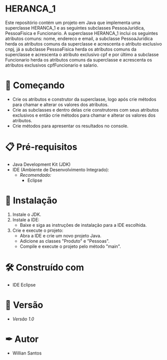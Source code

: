 # HERANCA_1

Este repositório contém um projeto em Java que implementa uma superclasse HERANCA_1 e as seguintes subclasses PessoaJuridica, PessoaFisica e Funcionario. A superclasse HERANCA_1 inclui os seguintes atributos comuns: nome, endereco e email, a subclasse PessoaJuridica herda os atributos comuns da superclasse e acrescenta o atributo exclusivo cnpj, já a subclasse PessoaFisica herda os atributos comuns da superclasse e acrescenta o atributo exclusivo cpf e por último a subclasse Funcionario herda os atributos comuns da superclasse e acrescenta os atributos exclusivos cpfFuncionario e salario.

# 🚀 Começando

- Crie os atributos e construtor da superclasse, logo após crie métodos para chamar e alterar os valores dos atributos.
- Crie as subclasses e dentro delas crie construtores com seus atributos exclusivos e então crie métodos para chamar e alterar os valores dos atributos.
- Crie métodos para apresentar os resultados no console.

# 📋 Pré-requisitos

- Java Development Kit (JDK)
- IDE (Ambiente de Desenvolvimento Integrado):
  - *Recomendado:*
    - Eclipse

# 🔧 Instalação

1. Instale o JDK.
2. Instale a IDE:
   - Baixe e siga as instruções de instalação para a IDE escolhida.
3. Crie e execute o projeto:
   - Abra a IDE e crie um novo projeto Java.
   - Adicione as classes "Produto" e "Pessoas".
   - Compile e execute o projeto pelo método "main".

# 🛠 Construído com 

- IDE Eclipse

# 📌 Versão

- *Versão 1.0*

# ✒ Autor

- Willian Santos
